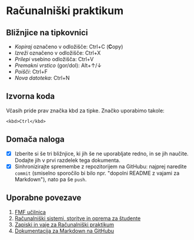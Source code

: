 <!-- glavni naslov -->
# Računalniški praktikum
<!-- To je komentar, ki bo na prikazanem Markdown-u skrit. 
     V tem besedilu so v komentarjih napisana navodila za reševanje. -->

<!-- 2. nivojski razdelek -->
## Bližnjice na tipkovnici

- _Kopiraj_ označeno v odložišče: Ctrl+C (**C**opy)
- _Izreži_ označeno v odložišče: Ctrl+X
- _Prilepi_ vsebino odložišča: Ctrl+V
- _Premakni vrstico_ (gor/dol): Alt+↑/↓ 
- _Poišči_: Ctrl+F
- _Nova datoteka_: Ctrl+N

<!-- 2. nivojski razdelek -->
## Izvorna koda

Včasih pride prav značka kbd za tipke. Značko uporabimo takole:

<!-- začetek bloka z izvorno kodo -->
`<kbd>Ctrl</kbd>`
<!-- konec bloka z izvorno kodo -->

<!-- 2. nivojski razdelek -->
## Domača naloga

<!-- Spodnji seznam bo pripravil seznam nalog. Na GitHubu bodo lepo vidna potrditvena polja, 
     VSCode pa bo prikazal samo oglate oklepaje. Ko nalogo opravite, si to lahko zabeležite tako,
     da spremenite [ ] v [x]. -->
- [x] Izberite si še tri bližnjice, ki jih še ne uporabljate redno, in se jih naučite. 
      Dodajte jih v prvi razdelek tega dokumenta.
- [x] Sinhronizirajte spremembe z repozitorijem na GitHubu: najprej naredite `commit` (smiselno sporočilo bi bilo npr. "dopolni README z vajami za Markdown"), nato pa še `push`.

<!-- 2. nivojski razdelek -->
## Uporabne povezave

1. [FMF učilnica](https://ucilnica.fmf.uni-lj.si/)
2. [Računalniški sistemi, storitve in oprema za študente](https://ucilnica.fmf.uni-lj.si/mod/page/view.php?id=51619)
3. [Zapiski in vaje za Računalniški praktikum](https://racunalniski-praktikum.github.io/)
4. [Dokumentacija za Markdown na GitHubu](https://docs.github.com/en/get-started/writing-on-github/getting-started-with-writing-and-formatting-on-github/basic-writing-and-formatting-syntax)